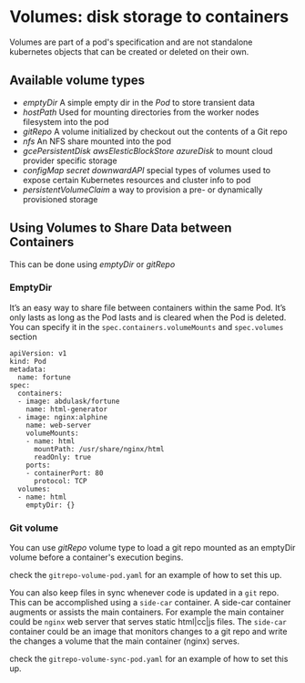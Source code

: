 # Volumes: disk storage to containers

Volumes are part of a pod's specification and are not standalone kubernetes objects that can be created or deleted on their own. 

## Available volume types
- _emptyDir_ A simple empty dir in the *Pod* to store transient data
- _hostPath_ Used for mounting directories from the worker nodes filesystem into the pod
- _gitRepo_ A volume initialized by checkout out the contents of a Git repo
- _nfs_ An NFS share mounted into the pod
- _gcePersistentDisk_ _awsElesticBlockStore_ _azureDisk_ to mount cloud provider specific storage
- _configMap_ _secret_ _downwardAPI_ special types of volumes used to expose certain Kubernetes resources and cluster info to pod
- _persistentVolumeClaim_ a way to provision a pre- or dynamically provisioned storage

## Using Volumes to Share Data between Containers

This can be done using _emptyDir_ or _gitRepo_

### EmptyDir
It’s an easy way to share file between containers within the same Pod. It’s only lasts as long as the Pod lasts and is cleared when the Pod is deleted. You can specify it in the `spec.containers.volumeMounts`  and `spec.volumes` section

```
apiVersion: v1
kind: Pod
metadata:
  name: fortune
spec:
  containers:
  - image: abdulask/fortune
    name: html-generator
  - image: nginx:alphine
    name: web-server
    volumeMounts:
    - name: html
      mountPath: /usr/share/nginx/html
      readOnly: true
    ports:
    - containerPort: 80
      protocol: TCP
  volumes:
  - name: html
    emptyDir: {}
```

### Git volume

You can use _gitRepo_ volume type to load a git repo mounted as an emptyDir volume before a container's execution begins.

check the `gitrepo-volume-pod.yaml` for an example of how to set this up.

You can also keep files in sync whenever code is updated in a `git` repo. This can be accomplished using a `side-car` container. A side-car container augments or assists the main containers. For example the main container could be `nginx` web server that serves static html|cc|js files. The `side-car` container could be an image that monitors changes to a git repo and write the changes a volume that the main container (nginx) serves.

check the `gitrepo-volume-sync-pod.yaml` for an example of how to set this up.

